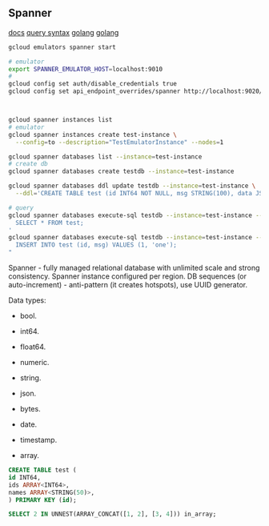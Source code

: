 Spanner
-

[docs](https://cloud.google.com/spanner/docs/apis)
[query syntax](https://cloud.google.com/spanner/docs/reference/standard-sql/query-syntax#having_clause)
[golang](https://cloud.google.com/spanner/docs/getting-started/go)
[golang](https://pkg.go.dev/cloud.google.com/go/spanner)

````sh
gcloud emulators spanner start

# emulator
export SPANNER_EMULATOR_HOST=localhost:9010
#
gcloud config set auth/disable_credentials true
gcloud config set api_endpoint_overrides/spanner http://localhost:9020/



gcloud spanner instances list
# emulator
gcloud spanner instances create test-instance \
  --config=to --description="TestEmulatorInstance" --nodes=1

gcloud spanner databases list --instance=test-instance
# create db
gcloud spanner databases create testdb --instance=test-instance

gcloud spanner databases ddl update testdb --instance=test-instance \
  --ddl='CREATE TABLE test (id INT64 NOT NULL, msg STRING(100), data JSON) PRIMARY KEY(id)'

# query
gcloud spanner databases execute-sql testdb --instance=test-instance --sql='
  SELECT * FROM test;
'
gcloud spanner databases execute-sql testdb --instance=test-instance --sql="
  INSERT INTO test (id, msg) VALUES (1, 'one');
"

````

Spanner - fully managed relational database with unlimited scale and strong consistency.
Spanner instance configured per region.
DB sequences (or auto-increment) - anti-pattern (it creates hotspots), use UUID generator.

Data types:
* bool.
* int64.
* float64.
* numeric.
* string.
* json.
* bytes.
* date.
* timestamp.

* array.

````sql
CREATE TABLE test (
id INT64,
ids ARRAY<INT64>,
names ARRAY<STRING(50)>,
) PRIMARY KEY (id);

SELECT 2 IN UNNEST(ARRAY_CONCAT([1, 2], [3, 4])) in_array;

````
